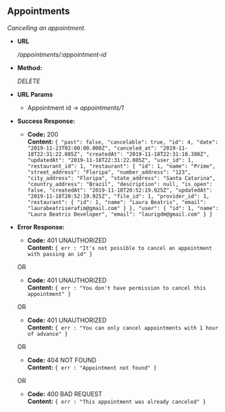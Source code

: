 **Appointments**
----
  _Cancelling an appointment._

* **URL**

  _/appointments/:appointment-id_

* **Method:**
  
  _DELETE_

*  **URL Params**

   * Appointment id -> _appointments/1_

* **Success Response:**
  
  * **Code:** 200 <br />
    **Content:**  `{
  "past": false,
  "cancelable": true,
  "id": 4,
  "date": "2019-11-23T02:00:00.000Z",
  "canceled_at": "2019-11-18T22:31:22.085Z",
  "createdAt": "2019-11-18T22:31:10.380Z",
  "updatedAt": "2019-11-18T22:31:22.085Z",
  "user_id": 1,
  "restaurant_id": 1,
  "restaurant": {
    "id": 1,
    "name": "Prime",
    "street_address": "Floripa",
    "number_address": "123",
    "city_address": "Floripa",
    "state_address": "Santa Catarina",
    "country_address": "Brazil",
    "description": null,
    "is_open": false,
    "createdAt": "2019-11-18T20:52:19.925Z",
    "updatedAt": "2019-11-18T20:52:19.925Z",
    "file_id": 1,
    "provider_id": 1,
    "restaurant": {
      "id": 1,
      "name": "Laura Beatris",
      "email": "laurabeatriserafim@gmail.com"
    }
  },
  "user": {
    "id": 1,
    "name": "Laura Beatris Developer",
    "email": "laurigdm@gmail.com"
  }
}`
              
* **Error Response:**

   * **Code:** 401 UNAUTHORIZED <br />
    **Content:** `{ err : "It's not possible to cancel an appointment with passing an id" }`

  OR

   * **Code:** 401 UNAUTHORIZED <br />
    **Content:** `{ err : "You don't have permission to cancel this appointment" }`
  
   OR

   * **Code:** 401 UNAUTHORIZED <br />
    **Content:** `{ err : "You can only cancel appointments with 1 hour of advance" }`

  OR

  * **Code:** 404 NOT FOUND <br />
      **Content:** `{ err : "Appointment not found" }`
  
  OR

  * **Code:** 400 BAD REQUEST <br />
      **Content:** `{ err : "This appointment was already canceled" }`

